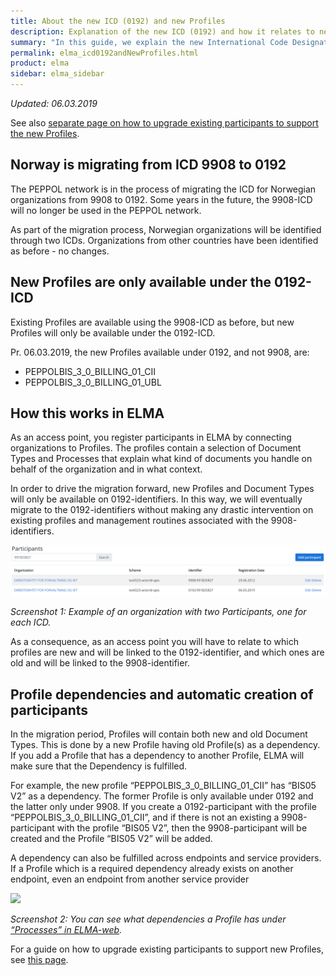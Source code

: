 ```yaml
---
title: About the new ICD (0192) and new Profiles
description: Explanation of the new ICD (0192) and how it relates to ned Profiles.
summary: "In this guide, we explain the new International Code Designator (ICD), 0192, for Norway, how the new Profiles relates to this ICD, and an overview of how this works in ELMA."
permalink: elma_icd0192andNewProfiles.html
product: elma
sidebar: elma_sidebar
---
```


*Updated: 06.03.2019*

See also [separate page on how to upgrade existing participants to support the new Profiles](upgradeTo0192Profiles.html).

## Norway is migrating from ICD 9908 to 0192
The PEPPOL network is in the process of migrating the ICD for Norwegian organizations from 9908 to 0192. Some years in the future, the 9908-ICD will no longer be used in the PEPPOL network.

As part of the migration process, Norwegian organizations will be identified through two ICDs. Organizations from other countries have been identified as before - no changes.

## New Profiles are only available under the 0192-ICD
Existing Profiles are available using the 9908-ICD as before, but new Profiles will only be available under the 0192-ICD.

Pr. 06.03.2019, the new Profiles available under 0192, and not 9908, are:
- PEPPOLBIS_3_0_BILLING_01_CII
- PEPPOLBIS_3_0_BILLING_01_UBL

## How this works in ELMA
As an access point, you register participants in ELMA by connecting organizations to Profiles. The profiles contain a selection of Document Types and Processes that explain what kind of documents you handle on behalf of the organization and in what context. 

In order to drive the migration forward, new Profiles and Document Types will only be available on 0192-identifiers. In this way, we will eventually migrate to the 0192-identifiers without making any drastic intervention on existing profiles and management routines associated with the 9908-identifiers.

![](images/elma/participant_search_example_of_org_with_two_participants.png)

*Screenshot 1: Example of an organization with two Participants, one for each ICD.*

As a consequence, as an access point you will have to relate to which profiles are new and will be linked to the 0192-identifier, and which ones are old and will be linked to the 9908-identifier. 

## Profile dependencies and automatic creation of participants
In the migration period, Profiles will contain both new and old Document Types. This is done by a new Profile having old Profile(s) as a dependency. If you add a Profile that has a dependency to another Profile, ELMA will make sure that the Dependency is fulfilled.

For example, the new profile “PEPPOLBIS_3_0_BILLING_01_CII” has “BIS05 V2” as a dependency. The former Profile is only available under 0192 and the latter only under 9908. If you create a 0192-participant with the profile “PEPPOLBIS_3_0_BILLING_01_CII”, and if there is not an existing a 9908-participant with the profile “BIS05 V2”, then the 9908-participant will be created and the Profile “BIS05 V2” will be added.

A dependency can also be fulfilled across endpoints and service providers. If a Profile which is a required dependency already exists on another endpoint, even an endpoint from another service provider

![](images/elma/elma/view_process.png)

*Screenshot 2: You can see what dependencies a Profile has under [“Processes” in ELMA-web](https://smp.difi.no/process).*

For a guide on how to upgrade existing participants to support new Profiles, see [this page](upgradeTo0192Profiles.html).
